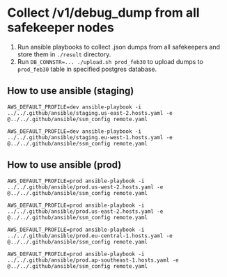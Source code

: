 # Collect /v1/debug_dump from all safekeeper nodes

1. Run ansible playbooks to collect .json dumps from all safekeepers and store them in `./result` directory.
2. Run `DB_CONNSTR=... ./upload.sh prod_feb30` to upload dumps to `prod_feb30` table in specified postgres database.

## How to use ansible (staging)

```
AWS_DEFAULT_PROFILE=dev ansible-playbook -i ../../.github/ansible/staging.us-east-2.hosts.yaml -e @../../.github/ansible/ssm_config remote.yaml

AWS_DEFAULT_PROFILE=dev ansible-playbook -i ../../.github/ansible/staging.eu-west-1.hosts.yaml -e @../../.github/ansible/ssm_config remote.yaml
```

## How to use ansible (prod)

```
AWS_DEFAULT_PROFILE=prod ansible-playbook -i ../../.github/ansible/prod.us-west-2.hosts.yaml -e @../../.github/ansible/ssm_config remote.yaml

AWS_DEFAULT_PROFILE=prod ansible-playbook -i ../../.github/ansible/prod.us-east-2.hosts.yaml -e @../../.github/ansible/ssm_config remote.yaml

AWS_DEFAULT_PROFILE=prod ansible-playbook -i ../../.github/ansible/prod.eu-central-1.hosts.yaml -e @../../.github/ansible/ssm_config remote.yaml

AWS_DEFAULT_PROFILE=prod ansible-playbook -i ../../.github/ansible/prod.ap-southeast-1.hosts.yaml -e @../../.github/ansible/ssm_config remote.yaml
```

